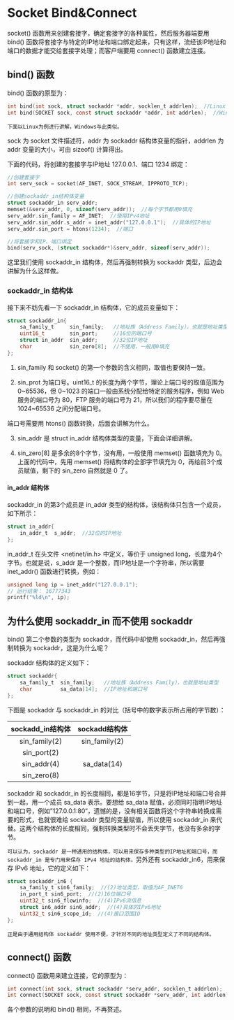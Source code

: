 # Socket Bind&Connect

socket() 函数用来创建套接字，确定套接字的各种属性，然后服务器端要用 bind() 函数将套接字与特定的IP地址和端口绑定起来，只有这样，流经该IP地址和端口的数据才能交给套接字处理；而客户端要用 connect() 函数建立连接。

## bind() 函数

bind() 函数的原型为：
``` c
int bind(int sock, struct sockaddr *addr, socklen_t addrlen);  //Linux
int bind(SOCKET sock, const struct sockaddr *addr, int addrlen);  //Windows
```

`下面以Linux为例进行讲解，Windows与此类似。`

sock 为 socket 文件描述符，addr 为 sockaddr 结构体变量的指针，addrlen 为 addr 变量的大小，可由 sizeof() 计算得出。

下面的代码，将创建的套接字与IP地址 127.0.0.1、端口 1234 绑定：

``` c
//创建套接字
int serv_sock = socket(AF_INET, SOCK_STREAM, IPPROTO_TCP);

//创建sockaddr_in结构体变量
struct sockaddr_in serv_addr;
memset(&serv_addr, 0, sizeof(serv_addr));  //每个字节都用0填充
serv_addr.sin_family = AF_INET;  //使用IPv4地址
serv_addr.sin_addr.s_addr = inet_addr("127.0.0.1");  //具体的IP地址
serv_addr.sin_port = htons(1234);  //端口

//将套接字和IP、端口绑定
bind(serv_sock, (struct sockaddr*)&serv_addr, sizeof(serv_addr));
```

这里我们使用 sockaddr_in 结构体，然后再强制转换为 sockaddr 类型，后边会讲解为什么这样做。

### sockaddr_in 结构体

接下来不妨先看一下 sockaddr_in 结构体，它的成员变量如下：
``` c
struct sockaddr_in{
    sa_family_t     sin_family;   //地址族（Address Family），也就是地址类型
    uint16_t        sin_port;     //16位的端口号
    struct in_addr  sin_addr;     //32位IP地址
    char            sin_zero[8];  //不使用，一般用0填充
};
```

1) sin_family 和 socket() 的第一个参数的含义相同，取值也要保持一致。

2) sin_prot 为端口号。uint16_t 的长度为两个字节，理论上端口号的取值范围为 0~65536，但 0~1023 的端口一般由系统分配给特定的服务程序，例如 Web 服务的端口号为 80，FTP 服务的端口号为 21，所以我们的程序要尽量在 1024~65536 之间分配端口号。

端口号需要用 htons() 函数转换，后面会讲解为什么。

3) sin_addr 是 struct in_addr 结构体类型的变量，下面会详细讲解。

4) sin_zero[8] 是多余的8个字节，没有用，一般使用 memset() 函数填充为 0。上面的代码中，先用 memset() 将结构体的全部字节填充为 0，再给前3个成员赋值，剩下的 sin_zero 自然就是 0 了。

#### in_addr 结构体

sockaddr_in 的第3个成员是 in_addr 类型的结构体，该结构体只包含一个成员，如下所示：
``` c
struct in_addr{
    in_addr_t  s_addr;  //32位的IP地址
};
```

in_addr_t 在头文件 <netinet/in.h> 中定义，等价于 unsigned long，长度为4个字节。也就是说，s_addr 是一个整数，而IP地址是一个字符串，所以需要 inet_addr() 函数进行转换，例如：
``` c
unsigned long ip = inet_addr("127.0.0.1");
// 运行结果： 16777343
printf("%ld\n", ip);
```

## 为什么使用 sockaddr_in 而不使用 sockaddr

bind() 第二个参数的类型为 sockaddr，而代码中却使用 sockaddr_in，然后再强制转换为 sockaddr，这是为什么呢？

sockaddr 结构体的定义如下：

``` c
struct sockaddr{
    sa_family_t  sin_family;   //地址族（Address Family），也就是地址类型
    char         sa_data[14];  //IP地址和端口号
};
```

下图是 sockaddr 与 sockaddr_in 的对比（括号中的数字表示所占用的字节数）：

|sockadd_in结构体|sockadd结构体|
|:-:|:-:|
|sin_family(2)|sin_family(2)|
|sin_port(2)||
|sin_addr(4)|sa_data(14)|
|sin_zero(8)||

sockaddr 和 sockaddr_in 的长度相同，都是16字节，只是将IP地址和端口号合并到一起，用一个成员 sa_data 表示。要想给 sa_data 赋值，必须同时指明IP地址和端口号，例如”127.0.0.1:80“，遗憾的是，没有相关函数将这个字符串转换成需要的形式，也就很难给 sockaddr 类型的变量赋值，所以使用 sockaddr_in 来代替。这两个结构体的长度相同，强制转换类型时不会丢失字节，也没有多余的字节。

`可以认为，sockaddr 是一种通用的结构体，可以用来保存多种类型的IP地址和端口号，而 sockaddr_in 是专门用来保存 IPv4 地址的结构体。`另外还有 sockaddr_in6，用来保存 IPv6 地址，它的定义如下：

``` c
struct sockaddr_in6 { 
    sa_family_t sin6_family;  //(2)地址类型，取值为AF_INET6
    in_port_t sin6_port;  //(2)16位端口号
    uint32_t sin6_flowinfo;  //(4)IPv6流信息
    struct in6_addr sin6_addr;  //(4)具体的IPv6地址
    uint32_t sin6_scope_id;  //(4)接口范围ID
};
```

`正是由于通用结构体 sockaddr 使用不便，才针对不同的地址类型定义了不同的结构体。`


## connect() 函数

connect() 函数用来建立连接，它的原型为：
``` c
int connect(int sock, struct sockaddr *serv_addr, socklen_t addrlen);  //Linux
int connect(SOCKET sock, const struct sockaddr *serv_addr, int addrlen);  //Windows
```

各个参数的说明和 bind() 相同，不再赘述。